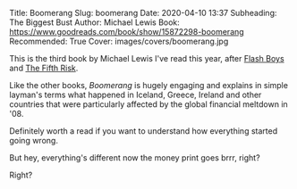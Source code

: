 Title: Boomerang
Slug: boomerang
Date: 2020-04-10 13:37
Subheading: The Biggest Bust
Author: Michael Lewis
Book: https://www.goodreads.com/book/show/15872298-boomerang
Recommended: True
Cover: images/covers/boomerang.jpg

This is the third book by Michael Lewis I've read this year, after [Flash Boys](https://www.jacquescorbytuech.com/reading/flash-boys.html) and [The Fifth Risk](https://www.jacquescorbytuech.com/reading/the-fifth-risk.html).

Like the other books, *Boomerang* is hugely engaging and explains in simple layman's terms what happened in Iceland, Greece, Ireland and other countries that were particularly affected by the global financial meltdown in '08.

Definitely worth a read if you want to understand how everything started going wrong.

But hey, everything's different now the money print goes brrr, right?

Right?